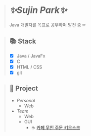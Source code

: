 > # _✨Sujin Park✨_
> Java 개발자를 목표로 공부하며 발전 중 ✏

> ## 📚 Stack
> - [x] Java / JavaFx
> - [x] C
> - [x] HTML / CSS
> - [x] git

> ## 🚩 Project
> - _Personal_
>   - Web
> - _Team_
>   - Web
>   - GUI
>     - ☕ [카페 무인 주문 키오스크](https://github.com/su-jp/cafeKiosk.git)
